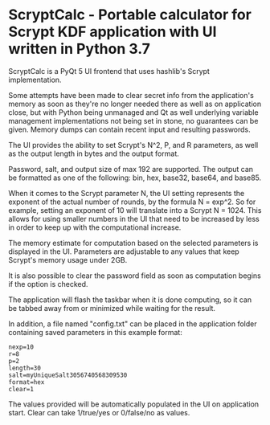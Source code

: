 # ScryptCalc - Portable calculator for Scrypt KDF application with UI written in Python 3.7

ScryptCalc is a PyQt 5 UI frontend that uses hashlib's Scrypt implementation.

Some attempts have been made to clear secret info from the application's memory as soon as they're no longer needed there as well as on application close, but with Python being unmanaged and Qt as well underlying variable management implementations not being set in stone, no guarantees can be given. Memory dumps can contain recent input and resulting passwords.

The UI provides the ability to set Scrypt's N^2, P, and R parameters, as well as the output length in bytes and the output format.

Password, salt, and output size of max 192 are supported. The output can be formatted as one of the following: bin, hex, base32, base64, and base85.

When it comes to the Scrypt parameter N, the UI setting represents the exponent of the actual number of rounds, by the formula N = exp^2. So for example, setting an exponent of 10 will translate into a Scrypt N = 1024. This allows for using smaller numbers in the UI that need to be increased by less in order to keep up with the computational increase.

The memory estimate for computation based on the selected parameters is displayed in the UI. Parameters are adjustable to any values that keep Scrypt's memory usage under 2GB.

It is also possible to clear the password field as soon as computation begins if the option is checked.

The application will flash the taskbar when it is done computing, so it can be tabbed away from or minimized while waiting for the result.

In addition, a file named "config.txt" can be placed in the application folder containing saved parameters in this example format:

```
nexp=10
r=8
p=2
length=30
salt=myUniqueSalt3056740568309530
format=hex
clear=1
```

The values provided will be automatically populated in the UI on application start. Clear can take 1/true/yes or 0/false/no as values.
